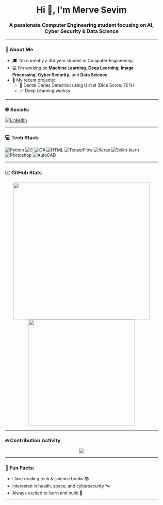 <h1 align="center">Hi 👋, I'm Merve Sevim</h1>
<h3 align="center">A passionate Computer Engineering student focusing on AI, Cyber Security & Data Science</h3>

---

### 🦾 About Me

- 🎓 I'm currently a 3rd year student in Computer Engineering.
- 💻 I'm working on **Machine Learning**, **Deep Learning**, **Image Processing**, **Cyber Security**, and **Data Science**.
- 🎯 My recent projects:  
  - 🦷 Dental Caries Detection using U-Net (Dice Score: 70%)
  - 📈 Deep Learning workss  

---

### 🌐 Socials:

[![LinkedIn](https://img.shields.io/badge/LinkedIn-%230077B5?style=for-the-badge&logo=linkedin&logoColor=white)](www.linkedin.com/in/merve-sevim-aa8797231)  

---

### 💻 Tech Stack:

![Python](https://img.shields.io/badge/Python-3776AB?style=for-the-badge&logo=python&logoColor=white)
![C](https://img.shields.io/badge/C-00599C?style=for-the-badge&logo=c&logoColor=white)
![C#](https://img.shields.io/badge/C%23-239120?style=for-the-badge&logo=c-sharp&logoColor=white)
![HTML](https://img.shields.io/badge/HTML-E34F26?style=for-the-badge&logo=html5&logoColor=white)
![TensorFlow](https://img.shields.io/badge/TensorFlow-FF6F00?style=for-the-badge&logo=tensorflow&logoColor=white)
![Keras](https://img.shields.io/badge/Keras-D00000?style=for-the-badge&logo=keras&logoColor=white)
![Scikit-learn](https://img.shields.io/badge/scikit--learn-F7931E?style=for-the-badge&logo=scikit-learn&logoColor=white)
![Photoshop](https://img.shields.io/badge/Photoshop-31A8FF?style=for-the-badge&logo=adobe-photoshop&logoColor=white)
![AutoCAD](https://img.shields.io/badge/AutoCAD-E34F26?style=for-the-badge&logo=autodesk&logoColor=white)

---

### 📈 GitHub Stats

<p align="center">
  <img src="https://github-readme-stats.vercel.app/api?username=MerveSevim44&show_icons=true&theme=radical" width="450"/>
  <img src="https://github-readme-stats.vercel.app/api/top-langs/?username=MerveSevim44&layout=compact&theme=radical" width="350"/>
</p>

---

### 🔥 Contribution Activity

<p align="center">
  <img src="https://github-readme-streak-stats.herokuapp.com?user=MerveSevim44&theme=radical&hide_border=true" />
</p>

---
### 🎯 Fun Facts:
- I love reading tech & science books 📚  
- Interested in health, space, and cybersecurity 🛰️  
- Always excited to learn and build 🤖  


---

<!--
**MerveSevim44/MerveSevim44** is a ✨ special ✨ repository because its `README.md` (this file) appears on your GitHub profile.
-->
